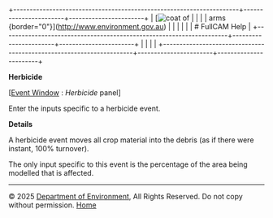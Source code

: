 +---------------------------------------------------------------------+-----------------------+-----------------------+
| [![coat of                                                          |                       | [](index.htm)         |
| arms](imgs/coa_env.png){border="0"}](http://www.environment.gov.au) |                       |                       |
|                                                                     |                       | # FullCAM Help        |
+---------------------------------------------------------------------+-----------------------+-----------------------+
|                                                                     |                       |                       |
+---------------------------------------------------------------------+-----------------------+-----------------------+

**Herbicide**

\[[Event Window](137_Event%20Window.htm) : *Herbicide* panel\]

Enter the inputs specific to a herbicide event.

**Details**

A herbicide event moves all crop material into the debris (as if there
were instant, 100% turnover).

The only input specific to this event is the percentage of the area
being modelled that is affected.

------------------------------------------------------------------------

© 2025 [Department of
Environment](http://www.environment.gov.au "Department of Environment"),
All Rights Reserved. Do not copy without permission.
[Home](index.htm "help index")
